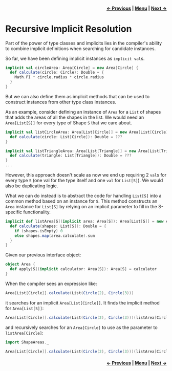 <h4 align="right">
    <a href="lesson2_5_implicit_scope_packaging.md">← Previous</a> |
    <a href="../README.md">Menu</a> |
    <a href="../_3_functional_programming_basics/lesson3_1_monoids.md">Next →</a>
</h4>

<h1>Recursive Implicit Resolution</h1>

Part of the power of type classes and implicits lies in the compiler's ability to combine implicit definitions when 
searching for candidate instances.

So far, we have been defining implicit instances as `implicit val`s.

```scala
implicit val circleArea: Area[Circle] = new Area[Circle] {
  def calculate(circle: Circle): Double = {
    Math.PI * circle.radius * circle.radius
  }
}
```

But we can also define them as implicit methods that can be used to construct instances from other type class instances.

As an example, consider defining an instance of `Area` for a `List` of shapes that adds the areas of all the shapes in 
the list. We would need an `Area[List[S]]` for every type of Shape `S` that we care about.

```scala
implicit val listCircleArea: Area[List[Circle]] = new Area[List[Circle]] {
  def calculate(circle: List[Circle]): Double = ???
}

implicit val listTriangleArea: Area[List[Triangle]] = new Area[List[Triangle]] {
  def calculate(triangle: List[Triangle]): Double = ???
}
...
```

However, this approach doesn't scale as now we end up requiring 2 `val`s for every type `S` (one val for the type itself 
and one `val` for `List[S]`). We would also be duplicating logic.

What we can do instead is to abstract the code for handling `List[S]` into a common method based on an instance for `S`. 
This method constructs an `Area` instance for `List[S]` by relying on an implicit parameter to fill in the S-specific 
functionality.

```scala
implicit def listArea[S](implicit area: Area[S]): Area[List[S]] = new Area[List[S]] {
  def calculate(shapes: List[S]): Double = {
    if (shapes.isEmpty) 0
    else shapes.map(area.calculate).sum
  }
}
```

Given our previous interface object:

```scala
object Area {
  def apply[S](implicit calculator: Area[S]): Area[S] = calculator
}
```

When the compiler sees an expression like:

```scala
Area[List[Circle]].calculate(List(Circle(2), Circle(3)))
```

it searches for an implicit `Area[List[Circle]]`. It finds the implicit method for `Area[List[S]]`:

```scala
Area[List[Circle]].calculate(List(Circle(2), Circle(3)))(listArea[Circle])
```

and recursively searches for an `Area[Circle]` to use as the parameter to `listArea[Circle]`:

```scala
import ShapeAreas._

Area[List[Circle]].calculate(List(Circle(2), Circle(3)))(listArea[Circle](circleArea))
```

<h4 align="right">
    <a href="lesson2_5_implicit_scope_packaging.md">← Previous</a> |
    <a href="../README.md">Menu</a> |
    <a href="../_3_functional_programming_basics/lesson3_1_monoids.md">Next →</a>
</h4>